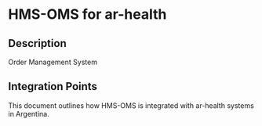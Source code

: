 # HMS-OMS for ar-health

## Description

Order Management System

## Integration Points

This document outlines how HMS-OMS is integrated with ar-health systems in Argentina.
